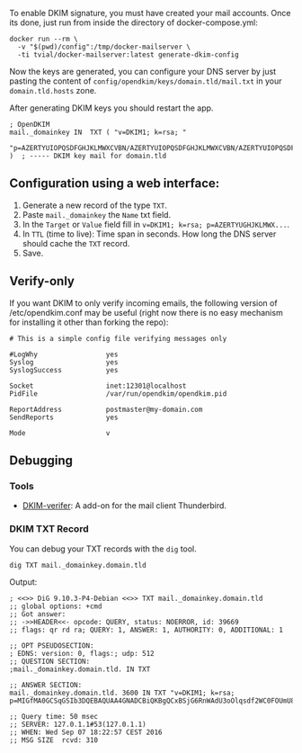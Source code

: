 To enable DKIM signature, you must have created your mail accounts.
Once its done, just run from inside the directory of docker-compose.yml:

    docker run --rm \
      -v "$(pwd)/config":/tmp/docker-mailserver \
      -ti tvial/docker-mailserver:latest generate-dkim-config

Now the keys are generated, you can configure your DNS server by just pasting the content of `config/opendkim/keys/domain.tld/mail.txt` in your `domain.tld.hosts` zone.

After generating DKIM keys you should restart the app.

```
; OpenDKIM
mail._domainkey	IN	TXT	( "v=DKIM1; k=rsa; "
	  "p=AZERTYUIOPQSDFGHJKLMWXCVBN/AZERTYUIOPQSDFGHJKLMWXCVBN/AZERTYUIOPQSDFGHJKLMWXCVBN/AZERTYUIOPQSDFGHJKLMWXCVBN/AZERTYUIOPQSDFGHJKLMWXCVBN/AZERTYUIOPQSDFGHJKLMWXCVBN/AZERTYUIOPQSDFGHJKLMWXCVBN/AZERTYUIOPQSDFGHJKLMWXCVBN" )  ; ----- DKIM key mail for domain.tld

```

## Configuration using a web interface:

1. Generate a new record of the type `TXT`.
2. Paste `mail._domainkey` the `Name` txt field.
3. In the `Target` or `Value` field fill in `v=DKIM1; k=rsa; p=AZERTYUGHJKLMWX...`.
4. In `TTL` (time to live): Time span in seconds. How long the DNS server should cache the `TXT` record.
5. Save.

## Verify-only

If you want DKIM to only verify incoming emails, the following version of /etc/opendkim.conf may be useful (right now there is no easy mechanism for installing it other than forking the repo):
```
# This is a simple config file verifying messages only

#LogWhy                 yes
Syslog                  yes
SyslogSuccess           yes

Socket                  inet:12301@localhost
PidFile                 /var/run/opendkim/opendkim.pid

ReportAddress           postmaster@my-domain.com
SendReports             yes

Mode                    v
```

## Debugging

### Tools

* [DKIM-verifer](https://addons.mozilla.org/en-US/thunderbird/addon/dkim-verifier): A add-on for the mail client Thunderbird.

### DKIM TXT Record

You can debug your TXT records with the `dig` tool.

```
dig TXT mail._domainkey.domain.tld
```

Output:

```
; <<>> DiG 9.10.3-P4-Debian <<>> TXT mail._domainkey.domain.tld
;; global options: +cmd
;; Got answer:
;; ->>HEADER<<- opcode: QUERY, status: NOERROR, id: 39669
;; flags: qr rd ra; QUERY: 1, ANSWER: 1, AUTHORITY: 0, ADDITIONAL: 1

;; OPT PSEUDOSECTION:
; EDNS: version: 0, flags:; udp: 512
;; QUESTION SECTION:
;mail._domainkey.domain.tld. IN	TXT

;; ANSWER SECTION:
mail._domainkey.domain.tld. 3600 IN TXT	"v=DKIM1; k=rsa; p=MIGfMA0GCSqGSIb3DQEBAQUAA4GNADCBiQKBgQCxBSjG6RnWAdU3oOlqsdf2WC0FOUmU8uHVrzxPLW2R3yRBPGLrGO1++yy3tv6kMieWZwEBHVOdefM6uQOQsZ4brahu9lhG8sFLPX4MaKYN/NR6RK4gdjrZu+MYSdfk3THgSbNwIDAQAB"

;; Query time: 50 msec
;; SERVER: 127.0.1.1#53(127.0.1.1)
;; WHEN: Wed Sep 07 18:22:57 CEST 2016
;; MSG SIZE  rcvd: 310
```